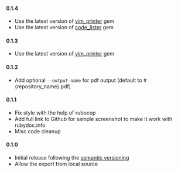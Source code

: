#### 0.1.4

- Use the latest version of [vim_printer][] gem
- Use the latest version of [code_lister][] gem

#### 0.1.3

- Use the latest version of [vim_printer][] gem

#### 0.1.2

- Add optional `--output-name` for pdf output (default to #{repository_name}.pdf)

#### 0.1.1

- Fix style with the help of rubocop
- Add full link to Github for sample screenshot to make it work with rubydoc.info
- Misc code cleanup

#### 0.1.0

- Initial release following the [semantic versioning][]
- Allow the export from local source

[semantic versioning]: http://semver.org
[code_lister]: https://github.com/agilecreativity/code_lister
[vim_printer]: https://github.com/agilecreativity/vim_printer
